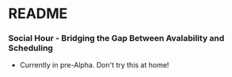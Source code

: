 # README #

### Social Hour - Bridging the Gap Between Avalability and Scheduling ###

* Currently in pre-Alpha. Don't try this at home!